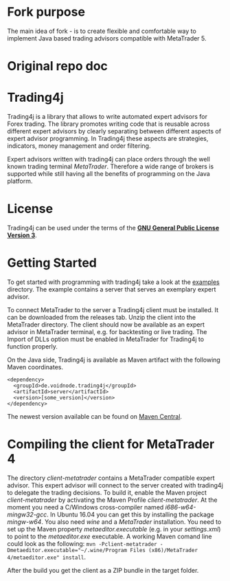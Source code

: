 # Fork purpose
The main idea of fork - is to create flexible and comfortable way to implement Java based trading advisors compatible 
with MetaTrader 5. 

# Original repo doc
# Trading4j
Trading4j is a library that allows to write automated expert advisors for Forex trading. The library promotes writing code that is reusable across different expert advisors by clearly separating between different aspects of expert advisor programming. In Trading4j these aspects are strategies, indicators, money management and order filtering.

Expert advisors written with trading4j can place orders through the well known trading terminal *MetaTrader*. Therefore a wide range of brokers is supported while still having all the benefits of programming on the Java platform.

# License
Trading4j can be used under the terms of the [**GNU General Public License Version 3**](LICENSE.md).

# Getting Started
To get started with programming with trading4j take a look at the [examples](examples/) directory.
The example contains a server that serves an exemplary expert advisor.

To connect MetaTrader to the server a Trading4j client must be installed.
It can be downloaded from the releases tab.
Unzip the client into the MetaTrader directory.
The client should now be available as an expert advisor in MetaTrader terminal, e.g. for backtesting or live trading.
The Import of DLLs option must be enabled in MetaTrader for Trading4j to function properly.

On the Java side, Trading4j is available as Maven artifact with the following Maven coordinates.


    <dependency>
      <groupId>de.voidnode.trading4j</groupId>
      <artifactId>server</artifactId>
      <version>[some_version]</version>
    </dependency> 
    
The newest version available can be found on [Maven Central](http://search.maven.org/#search%7Cga%7C1%7Cg%3A%22de.voidnode.trading4j%22%20AND%20a%3A%22server%22).

# Compiling the client for MetaTrader 4

The directory *client-metatrader* contains a MetaTrader compatible expert advisor. This expert advisor will connect to the server created with trading4j to delegate the trading decisions. To build it, enable the Maven project *client-metatrader* by activating the Maven Profile *client-metatrader*. At the moment you need a C/Windows cross-compiler named *i686-w64-mingw32-gcc*. In Ubuntu 16.04 you can get this by installing the package *mingw-w64*. You also need *wine* and a *MetaTrader* installation. You need to set up the Maven property *metaeditor.executable* (e.g. in your *settings.xml*) to point to the *metaeditor.exe* executable. A working Maven comand line could look as the following: `mvn -Pclient-metatrader -Dmetaeditor.executable="~/.wine/Program Files (x86)/MetaTrader 4/metaeditor.exe" install`.

After the build you get the client as a ZIP bundle in the target folder.